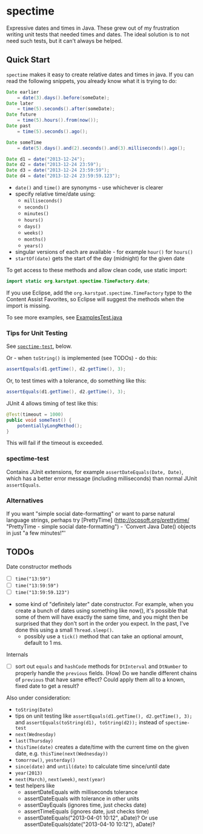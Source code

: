 spectime
========

Expressive dates and times in Java. These grew out of my frustration writing unit tests that needed times and dates. The ideal solution is to not need such tests, but it can't always be helped. 


Quick Start
-----------

`spectime` makes it easy to create relative dates and times in java. If you can read the following snippets, you already know what it is trying to do:

```java
Date earlier
    = date(3).days().before(someDate);
Date later
    = time(5).seconds().after(someDate);
Date future
    = time(5).hours().from(now());
Date past
    = time(5).seconds().ago();

Date someTime
    = date(5).days().and(2).seconds().and(3).milliseconds().ago();
```
```java
Date d1 = date("2013-12-24");
Date d2 = date("2013-12-24 23:59");
Date d3 = date("2013-12-24 23:59:59");
Date d4 = date("2013-12-24 23:59:59.123");
```
* `date()` and `time()` are synonyms - use whichever is clearer
* specify relative time/date using:
    * `milliseconds()`
    * `seconds()`
    * `minutes()`
    * `hours()`
    * `days()`
    * `weeks()`
    * `months()`
    * `years()`
* singular versions of each are available - for example `hour()` for `hours()`
* `startOf(date)` gets the start of the day (midnight) for the given date 

To get access to these methods and allow clean code, use static import:
```java
import static org.karstpat.spectime.TimeFactory.date;
```
If you use Eclipse, add the `org.karstpat.spectime.TimeFactory` type to the Content Assist Favorites, so Eclipse will suggest the methods when the import is missing.

To see more examples, see [ExamplesTest.java](https://github.com/ayeseeem/spectime/blob/master/spectime-core/src/test/java/org/karstpat/spectime/example/ExamplesTest.java "Examples")


### Tips for Unit Testing

See [`spectime-test`](#spectime-test), below.

Or - when `toString()` is implemented (see TODOs) - do this:
```java
assertEquals(d1.getTime(), d2.getTime(), 3);
```

Or, to test times with a tolerance, do something like this:
```java
assertEquals(d1.getTime(), d2.getTime(), 3);
```

JUnit 4 allows timing of test like this:
```java
@Test(timeout = 1000)
public void someTest() {
    potentiallyLongMethod();
}
```
This will fail if the timeout is exceeded.


### <a id="spectime-test">spectime-test

Contains JUnit extensions, for example `assertDateEquals(Date, Date)`, which
has a better error message (including milliseconds) than normal JUnit 
`assertEquals`.


### Alternatives

If you want "simple social date-formatting" or want to parse natural language strings, perhaps try [PrettyTime] (http://ocpsoft.org/prettytime/ "PrettyTime - simple social date-formatting") - 'Convert Java Date() objects in just "a few minutes!"'


TODOs
-----

Date constructor methods
- [ ] `time("13:59")`
- [ ] `time("13:59:59")`
- [ ] `time("13:59:59.123")`
- some kind of "definitely later" date constructor. For example, when you create a bunch of dates using something like now(), it's possible that some of them will have exactly the same time, and you might then be surprised that they don't sort in the order you expect. In the past, I've done this using a small `Thread.sleep()`.
    - possibly use a `tick()` method that can take an optional amount, default to 1 ms.

Internals
- [ ] sort out `equals` and `hashCode` methods for `DtInterval` and `DtNumber`
      to properly handle the `previous` fields. (How) Do we handle different
      chains of `previous` that have same effect? Could apply them all to a
      known, fixed date to get a result?

Also under consideration:
- `toString(Date)`
- tips on unit testing like `assertEquals(d1.getTime(), d2.getTime(), 3);` and
  `assertEquals(toString(d1), toString(d2));` instead of `spectime-test` 
- `next(Wednesday)`
- `last(Thursday)`
- `thisTime(date)` creates a date/time with the current time on the given date, e.g. `thisTime(next(Wednesday))`
- `tomorrow()`, `yesterday()`
- `since(date)` and `until(date)` to calculate time since/until date
- `year(2013)`
- `next(March)`, `next(week)`, `next(year)`
- test helpers like
    - assertDateEquals with milliseconds tolerance
    - assertDateEquals with tolerance in other units
    - assertDayEquals (ignores time, just checks date)
    - assertTimeEquals (ignores date, just checks time)
    - assertDateEquals("2013-04-01 10:12", aDate)? Or use 
      assertDateEquals(date("2013-04-10 10:12"), aDate)?


